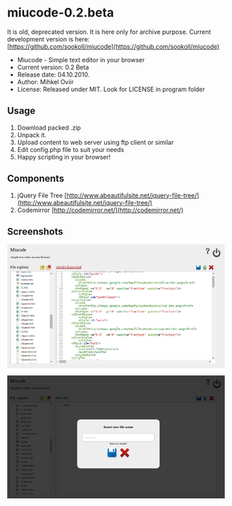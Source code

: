 miucode-0.2.beta
================

It is old, deprecated version. It is here only for archive purpose. Current development version is here:  
[https://github.com/sookoll/miucode](https://github.com/sookoll/miucode)

* Miucode - Simple text editor in your browser
* Current version: 0.2 Beta
* Release date: 04.10.2010.
* Author: Mihkel Oviir
* License: Released under MIT. Look for LICENSE in program folder
 
## Usage

1. Download packed .zip
2. Unpack it.
3. Upload content to web server using ftp client or similar
4. Edit config.php file to suit your needs
5. Happy scripting in your browser!

## Components

1. jQuery File Tree [http://www.abeautifulsite.net/jquery-file-tree/](http://www.abeautifulsite.net/jquery-file-tree/)
2. Codemirror [http://codemirror.net/](http://codemirror.net/)

## Screenshots

![](scr1.png)

![](scr2.png)